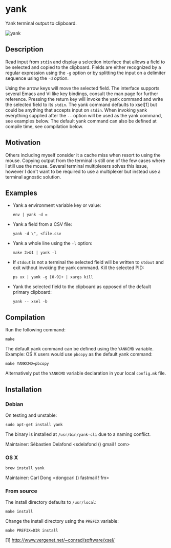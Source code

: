 yank
====

Yank terminal output to clipboard.

![yank](https://raw.githubusercontent.com/mptre/yank/gh-pages/screencast.gif)

Description
-----------

Read input from `stdin` and display a selection interface that allows a field to
be selected and copied to the clipboard. Fields are either recognized by a
regular expression using the `-g` option or by splitting the input on a
delimiter sequence using the `-d` option.

Using the arrow keys will move the selected field. The interface supports
several Emacs and Vi like key bindings, consult the man page for further
reference. Pressing the return key will invoke the yank command and write the
selected field to its `stdin`. The yank command defaults to xsel[1] but could be
anything that accepts input on `stdin`. When invoking yank everything supplied
after the `--` option will be used as the yank command, see examples below. The
default yank command can also be defined at compile time, see compilation below.

Motivation
----------

Others including myself consider it a cache miss when resort to using the mouse.
Copying output from the terminal is still one of the few cases where I still use
the mouse. Several terminal multiplexers solves this issue, however I don't want
to be required to use a multiplexer but instead use a terminal agnostic
solution.

Examples
--------

  - Yank a environment variable key or value:

    ```
    env | yank -d =
    ```

  - Yank a field from a CSV file:

    ```
    yank -d \", <file.csv
    ```

  - Yank a whole line using the `-l` option:

    ```
    make 2>&1 | yank -l
    ```

  - If `stdout` is not a terminal the selected field will be written to `stdout`
    and exit without invoking the yank command. Kill the selected PID:

    ```
    ps ux | yank -g [0-9]+ | xargs kill
    ```

  - Yank the selected field to the clipboard as opposed of the default primary
    clipboard:

    ```
    yank -- xsel -b
    ```

Compilation
-----------

Run the following command:

  ```
  make
  ```

The default yank command can be defined using the `YANKCMD` variable. Example:
OS X users would use `pbcopy` as the default yank command:

  ```
  make YANKCMD=pbcopy
  ```

Alternatively put the `YANKCMD` variable declaration in your local `config.mk`
file.

Installation
------------

### Debian

On testing and unstable:

  ```
  sudo apt-get install yank
  ```

The binary is installed at `/usr/bin/yank-cli` due to a naming conflict.

Maintainer: Sébastien Delafond <sdelafond () gmail ! com>

### OS X

  ```
  brew install yank
  ```

Maintainer: Carl Dong <dongcarl () fastmail ! fm>

### From source

The install directory defaults to `/usr/local`:

  ```
  make install
  ```

Change the install directory using the `PREFIX` variable:

  ```
  make PREFIX=DIR install
  ```

[1] http://www.vergenet.net/~conrad/software/xsel/
